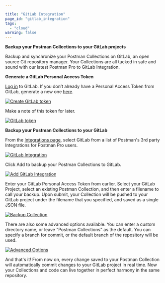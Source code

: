 ```yaml
---

title: "GitLab Integration"
page_id: "gitlab_integration"
tags: 
  - "cloud"
warning: false
---
```


**Backup your Postman Collections to your GitLab projects**

Backup and synchronize your Postman Collections on GitLab, an open source Git repository manager. Your Collections are all tucked in safe and sound with our latest Postman Pro to GitLab Integration.

**Generate a GitLab Personal Access Token**

[Log in][0] to GitLab. If you don’t already have a Personal Access Token from GitLab, generate a new one [here][1].  

[![Create GitLab token](https://s3.amazonaws.com/postman-static-getpostman-com/postman-docs/gitlab_create.png)][2]

Make a note of this token for later.

[![GitLab token](https://s3.amazonaws.com/postman-static-getpostman-com/postman-docs/gitlab_token.png)][3]

**Backup your Postman Collections to your GitLab**

From the [Integrations page][4], select GitLab from a list of Postman's 3rd party Integrations for Postman Pro users.

[![GitLab Integration](https://s3.amazonaws.com/postman-static-getpostman-com/postman-docs/gitlabINT.png)][5]

Click Add to backup your Postman Collections to GitLab.

[![Add GitLab Integration](https://s3.amazonaws.com/postman-static-getpostman-com/postman-docs/gitlab_add.png)][6]

Enter your GitLab Personal Access Token from earlier.  Select your GitLab Project, select an existing Postman Collection, and then enter a filename to call your backup. Upon submit, your Collection will be pushed to your GitLab project under the filename that you specified, and saved as a single JSON file.

[![Backup Collection](https://s3.amazonaws.com/postman-static-getpostman-com/postman-docs/gitlab_backup.png)][7]

There are also some advanced options available.  You can enter a custom directory name, or leave "Postman Collections" as the default. You can specify a branch for commit, or the default branch of the repository will be used.

[![Advanced Options](https://s3.amazonaws.com/postman-static-getpostman-com/postman-docs/gitlab_advanced.png)][8]

And that's it!  From now on, every change saved to your Postman Collection will automatically commit changes to your GitLab project in real time.  Now your Collections and code can live together in perfect harmony in the same repository.

[0]: https://gitlab.com/
[1]: https://gitlab.com/profile/personal_access_tokens
[2]: https://s3.amazonaws.com/postman-static-getpostman-com/postman-docs/gitlab_create.png
[3]: https://s3.amazonaws.com/postman-static-getpostman-com/postman-docs/gitlab_token.png
[4]: https://app.getpostman.com/dashboard/integrations
[5]: https://s3.amazonaws.com/postman-static-getpostman-com/postman-docs/gitlabINT.png
[6]: https://s3.amazonaws.com/postman-static-getpostman-com/postman-docs/gitlab_add.png
[7]: https://s3.amazonaws.com/postman-static-getpostman-com/postman-docs/gitlab_backup.png
[8]: https://s3.amazonaws.com/postman-static-getpostman-com/postman-docs/gitlab_advanced.png

